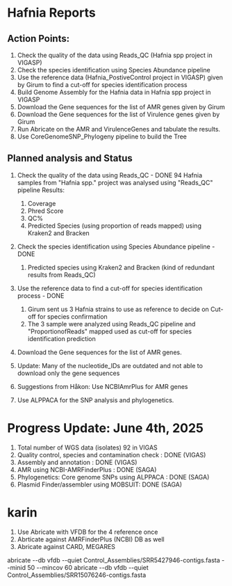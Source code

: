 # Hafnia Reports

## Action Points: 
1. Check the quality of the data using Reads_QC (Hafnia spp project in VIGASP)
2. Check the species identification using Species Abundance pipeline
3. Use the reference data (Hafnia_PostiveControl project in VIGASP) given by Girum to find a cut-off for species identification process
4. Build Genome Assembly for the Hafnia data in Hafnia spp project in VIGASP
5. Download the Gene sequences for the list of AMR genes given by Girum
6. Download the Gene sequences for the list of Virulence genes given by Girum
7. Run Abricate on the AMR and VirulenceGenes and tabulate the results.
8. Use CoreGenomeSNP_Phylogeny pipeline to build the Tree

## Planned analysis and Status
1. Check the quality of the data using Reads_QC - DONE
   94 Hafnia samples from "Hafnia spp." project was analysed using "Reads_QC" pipeline
   Results:
   1. Coverage
   2. Phred Score
   3. QC%
   4. Predicted Species (using proportion of reads mapped) using Kraken2 and Bracken  
2. Check the species identification using Species Abundance pipeline - DONE
   1. Predicted species using Kraken2 and Bracken (kind of redundant results from Reads_QC)
3. Use the reference data to find a cut-off for species identification process - DONE
   1. Girum sent us 3 Hafnia strains to use as reference to decide on Cut-off for species confirmation
   2. The 3 sample were analyzed using Reads_QC pipeline and "ProportionofReads" mapped used as cut-off for species identification prediction
  
4. Download the Gene sequences for the list of AMR genes.
  1. Update: Many of the nucleotide_IDs are outdated and not able to download only the gene sequences
5. Suggestions from Håkon: Use NCBIAmrPlus for AMR genes
6. Use ALPPACA for the SNP analysis and phylogenetics.


# Progress Update: June 4th, 2025

1. Total number of WGS data (isolates) 92 in VIGAS
2. Quality control, species and contamination check : DONE (VIGAS)
3. Assembly and annotation : DONE (VIGAS)
4. AMR using NCBI-AMRFinderPlus : DONE (SAGA)
5. Phylogenetics: Core genome SNPs using ALPPACA : DONE (SAGA)
6. Plasmid Finder/assembler using MOBSUIT: DONE (SAGA)

# karin 
1. Use Abricate with VFDB for the 4 reference once
2. Abrticate against AMRFinderPlus (NCBI) DB as well
3. Abricate against CARD, MEGARES


abricate --db vfdb --quiet  Control_Assemblies/SRR5427946-contigs.fasta --minid 50 --mincov 60
abricate --db vfdb --quiet  Control_Assemblies/SRR15076246-contigs.fasta

